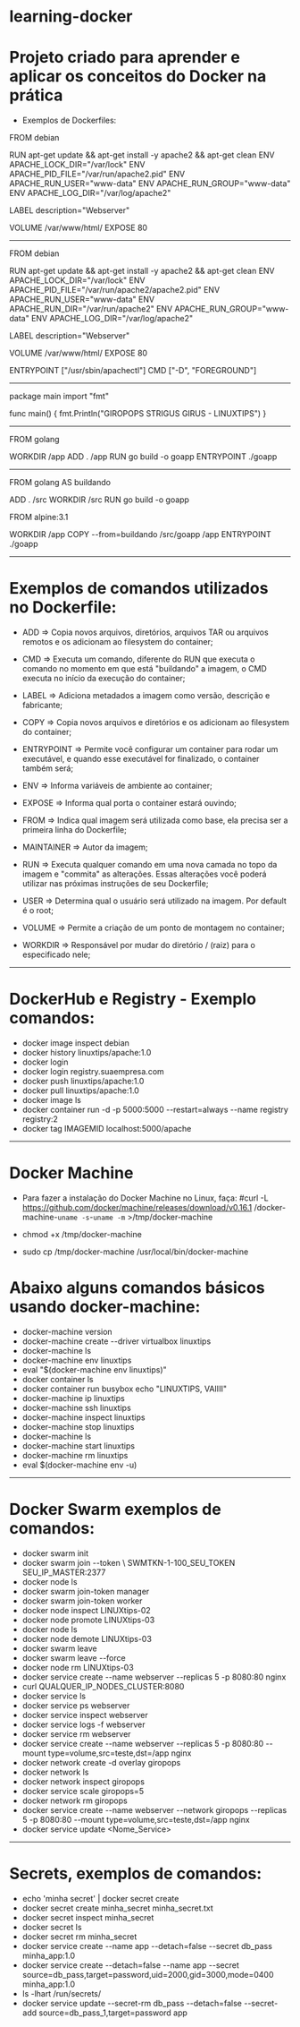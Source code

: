 # learning-docker

# Projeto criado para aprender e aplicar os conceitos do Docker na prática

- Exemplos de Dockerfiles:
 
 FROM debian

RUN apt-get update && apt-get install -y apache2 && apt-get clean
ENV APACHE_LOCK_DIR="/var/lock"
ENV APACHE_PID_FILE="/var/run/apache2.pid"
ENV APACHE_RUN_USER="www-data"
ENV APACHE_RUN_GROUP="www-data"
ENV APACHE_LOG_DIR="/var/log/apache2"

LABEL description="Webserver"

VOLUME /var/www/html/
EXPOSE 80

----------------------------------------------------------------------------------------------
FROM debian

RUN apt-get update && apt-get install -y apache2 && apt-get clean
ENV APACHE_LOCK_DIR="/var/lock"
ENV APACHE_PID_FILE="/var/run/apache2/apache2.pid"
ENV APACHE_RUN_USER="www-data"
ENV APACHE_RUN_DIR="/var/run/apache2"
ENV APACHE_RUN_GROUP="www-data"
ENV APACHE_LOG_DIR="/var/log/apache2"

LABEL description="Webserver"

VOLUME /var/www/html/
EXPOSE 80

ENTRYPOINT ["/usr/sbin/apachectl"]
CMD ["-D", "FOREGROUND"]

----------------------------------------------------------------------------------------------
package main
import "fmt"

func main() {
	fmt.Println("GIROPOPS STRIGUS GIRUS - LINUXTIPS")
}

----------------------------------------------------------------------------------------------
FROM golang

WORKDIR /app
ADD . /app
RUN go build -o goapp
ENTRYPOINT ./goapp

----------------------------------------------------------------------------------------------
FROM golang AS buildando

ADD . /src
WORKDIR /src
RUN go build -o goapp

FROM alpine:3.1

WORKDIR /app
COPY --from=buildando /src/goapp /app
ENTRYPOINT ./goapp

----------------------------------------------------------------------------------------------

# Exemplos de comandos utilizados no Dockerfile:

- ADD => Copia novos arquivos, diretórios, arquivos TAR ou arquivos remotos e os adicionam ao filesystem do container;

- CMD => Executa um comando, diferente do RUN que executa o comando no momento em que está "buildando" a imagem, o CMD executa no início da execução do container;

- LABEL => Adiciona metadados a imagem como versão, descrição e fabricante;

- COPY => Copia novos arquivos e diretórios e os adicionam ao filesystem do container;

- ENTRYPOINT => Permite você configurar um container para rodar um executável, e quando esse executável for finalizado, o container também será;

- ENV => Informa variáveis de ambiente ao container;

- EXPOSE => Informa qual porta o container estará ouvindo;

- FROM => Indica qual imagem será utilizada como base, ela precisa ser a primeira linha do Dockerfile;

- MAINTAINER => Autor da imagem; 

- RUN => Executa qualquer comando em uma nova camada no topo da imagem e "commita" as alterações. Essas alterações você poderá utilizar nas próximas instruções de seu Dockerfile;

- USER => Determina qual o usuário será utilizado na imagem. Por default é o root;

- VOLUME => Permite a criação de um ponto de montagem no container;

- WORKDIR => Responsável por mudar do diretório / (raiz) para o especificado nele;

----------------------------------------------------------------------------------------------

# DockerHub e Registry - Exemplo comandos: 

- docker image inspect debian
- docker history linuxtips/apache:1.0
- docker login
- docker login registry.suaempresa.com
- docker push linuxtips/apache:1.0
- docker pull linuxtips/apache:1.0
- docker image ls
- docker container run -d -p 5000:5000 --restart=always --name registry registry:2
- docker tag IMAGEMID localhost:5000/apache

----------------------------------------------------------------------------------------------

# Docker Machine
 - Para fazer a instalação do Docker Machine no Linux, faça:
 #curl -L https://github.com/docker/machine/releases/download/v0.16.1
/docker-machine-`uname -s`-`uname -m` >/tmp/docker-machine

- chmod +x /tmp/docker-machine 
- sudo cp /tmp/docker-machine /usr/local/bin/docker-machine

# Abaixo alguns comandos básicos usando docker-machine:

- docker-machine version
- docker-machine create --driver virtualbox linuxtips
- docker-machine ls
- docker-machine env linuxtips
- eval "$(docker-machine env linuxtips)"
- docker container ls
- docker container run busybox echo "LINUXTIPS, VAIIII"
- docker-machine ip linuxtips
- docker-machine ssh linuxtips
- docker-machine inspect linuxtips
- docker-machine stop linuxtips
- docker-machine ls 
- docker-machine start linuxtips
- docker-machine rm linuxtips
- eval $(docker-machine env -u)

----------------------------------------------------------------------------------------------

# Docker Swarm exemplos de comandos:

- docker swarm init
- docker swarm join --token \ SWMTKN-1-100_SEU_TOKEN SEU_IP_MASTER:2377
- docker node ls
- docker swarm join-token manager
- docker swarm join-token worker
- docker node inspect LINUXtips-02
- docker node promote LINUXtips-03
- docker node ls
- docker node demote LINUXtips-03
- docker swarm leave
- docker swarm leave --force
- docker node rm LINUXtips-03
- docker service create --name webserver --replicas 5 -p 8080:80  nginx
- curl QUALQUER_IP_NODES_CLUSTER:8080
- docker service ls
- docker service ps webserver
- docker service inspect webserver
- docker service logs -f webserver
- docker service rm webserver
- docker service create --name webserver --replicas 5 -p 8080:80 --mount type=volume,src=teste,dst=/app  nginx
- docker network create -d overlay giropops
- docker network ls
- docker network inspect giropops
- docker service scale giropops=5
- docker network rm giropops
- docker service create --name webserver --network giropops --replicas 5 -p 8080:80 --mount type=volume,src=teste,dst=/app  nginx
- docker service update <OPCOES> <Nome_Service> 
----------------------------------------------------------------------------------------------

# Secrets, exemplos de comandos:

- echo 'minha secret' | docker secret create 
- docker secret create minha_secret minha_secret.txt
- docker secret inspect minha_secret
- docker secret ls
- docker secret rm minha_secret
- docker service create --name app --detach=false --secret db_pass  minha_app:1.0
- docker service create --detach=false --name app --secret source=db_pass,target=password,uid=2000,gid=3000,mode=0400 minha_app:1.0
- ls -lhart /run/secrets/
- docker service update --secret-rm db_pass --detach=false --secret-add source=db_pass_1,target=password app






 	
 	
